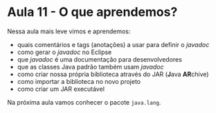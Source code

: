 # Aula 11 - O que aprendemos?

Nessa aula mais leve vimos e aprendemos:

- quais comentários e tags (anotações) a usar para definir o *javadoc*
- como gerar o *javadoc* no Eclipse
- que *javadoc* é uma documentação para desenvolvedores
- que as classes Java padrão também usam *javadoc*
- como criar nossa própria biblioteca através do JAR (**J**ava **AR**chive)
- como importar a biblioteca no novo projeto
- como criar um JAR executável

Na próxima aula vamos conhecer o pacote `java.lang`.